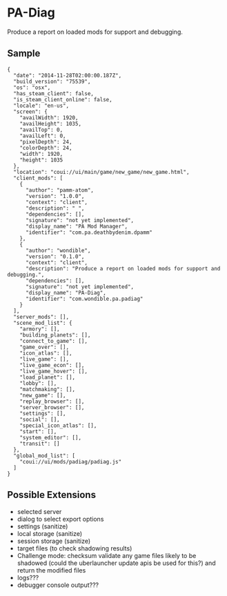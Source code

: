 # PA-Diag

Produce a report on loaded mods for support and debugging.

## Sample

    {
      "date": "2014-11-28T02:00:00.187Z",
      "build_version": "75539",
      "os": "osx",
      "has_steam_client": false,
      "is_steam_client_online": false,
      "locale": "en-us",
      "screen": {
        "availWidth": 1920,
        "availHeight": 1035,
        "availTop": 0,
        "availLeft": 0,
        "pixelDepth": 24,
        "colorDepth": 24,
        "width": 1920,
        "height": 1035
      },
      "location": "coui://ui/main/game/new_game/new_game.html",
      "client_mods": [
        {
          "author": "pamm-atom",
          "version": "1.0.0",
          "context": "client",
          "description": " ",
          "dependencies": [],
          "signature": "not yet implemented",
          "display_name": "PA Mod Manager",
          "identifier": "com.pa.deathbydenim.dpamm"
        },
        {
          "author": "wondible",
          "version": "0.1.0",
          "context": "client",
          "description": "Produce a report on loaded mods for support and debugging.",
          "dependencies": [],
          "signature": "not yet implemented",
          "display_name": "PA-Diag",
          "identifier": "com.wondible.pa.padiag"
        }
      ],
      "server_mods": [],
      "scene_mod_list": {
        "armory": [],
        "building_planets": [],
        "connect_to_game": [],
        "game_over": [],
        "icon_atlas": [],
        "live_game": [],
        "live_game_econ": [],
        "live_game_hover": [],
        "load_planet": [],
        "lobby": [],
        "matchmaking": [],
        "new_game": [],
        "replay_browser": [],
        "server_browser": [],
        "settings": [],
        "social": [],
        "special_icon_atlas": [],
        "start": [],
        "system_editor": [],
        "transit": []
      },
      "global_mod_list": [
        "coui://ui/mods/padiag/padiag.js"
      ]
    }

## Possible Extensions

- selected server
- dialog to select export options
- settings (sanitize)
- local storage (sanitize)
- session storage (sanitize)
- target files (to check shadowing results)
- Challenge mode: checksum validate any game files likely to be shadowed (could the uberlauncher update apis be used for this?) and return the modified files
- logs???
- debugger console output???

